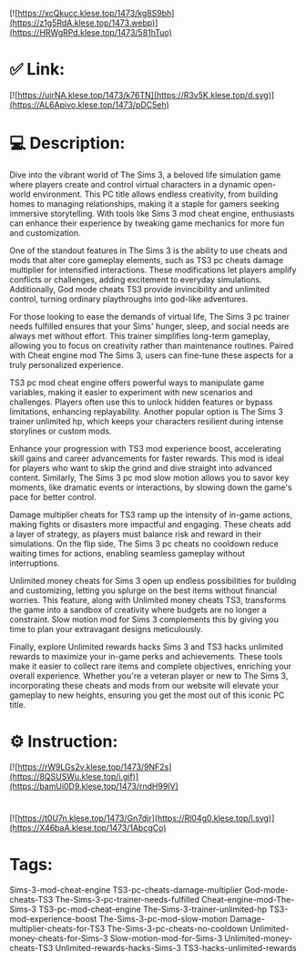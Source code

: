 [![https://xcQkucc.klese.top/1473/kg8S9bh](https://z1g5RdA.klese.top/1473.webp)](https://HRWgRPd.klese.top/1473/581hTuo)
# ✅ Link:
[![https://uirNA.klese.top/1473/k76TN](https://R3v5K.klese.top/d.svg)](https://AL6Apivo.klese.top/1473/pDC5eh)
# 💻 Description:
Dive into the vibrant world of The Sims 3, a beloved life simulation game where players create and control virtual characters in a dynamic open-world environment. This PC title allows endless creativity, from building homes to managing relationships, making it a staple for gamers seeking immersive storytelling. With tools like Sims 3 mod cheat engine, enthusiasts can enhance their experience by tweaking game mechanics for more fun and customization.



One of the standout features in The Sims 3 is the ability to use cheats and mods that alter core gameplay elements, such as TS3 pc cheats damage multiplier for intensified interactions. These modifications let players amplify conflicts or challenges, adding excitement to everyday simulations. Additionally, God mode cheats TS3 provide invincibility and unlimited control, turning ordinary playthroughs into god-like adventures.



For those looking to ease the demands of virtual life, The Sims 3 pc trainer needs fulfilled ensures that your Sims' hunger, sleep, and social needs are always met without effort. This trainer simplifies long-term gameplay, allowing you to focus on creativity rather than maintenance routines. Paired with Cheat engine mod The Sims 3, users can fine-tune these aspects for a truly personalized experience.



TS3 pc mod cheat engine offers powerful ways to manipulate game variables, making it easier to experiment with new scenarios and challenges. Players often use this to unlock hidden features or bypass limitations, enhancing replayability. Another popular option is The Sims 3 trainer unlimited hp, which keeps your characters resilient during intense storylines or custom mods.



Enhance your progression with TS3 mod experience boost, accelerating skill gains and career advancements for faster rewards. This mod is ideal for players who want to skip the grind and dive straight into advanced content. Similarly, The Sims 3 pc mod slow motion allows you to savor key moments, like dramatic events or interactions, by slowing down the game's pace for better control.



Damage multiplier cheats for TS3 ramp up the intensity of in-game actions, making fights or disasters more impactful and engaging. These cheats add a layer of strategy, as players must balance risk and reward in their simulations. On the flip side, The Sims 3 pc cheats no cooldown reduce waiting times for actions, enabling seamless gameplay without interruptions.



Unlimited money cheats for Sims 3 open up endless possibilities for building and customizing, letting you splurge on the best items without financial worries. This feature, along with Unlimited money cheats TS3, transforms the game into a sandbox of creativity where budgets are no longer a constraint. Slow motion mod for Sims 3 complements this by giving you time to plan your extravagant designs meticulously.



Finally, explore Unlimited rewards hacks Sims 3 and TS3 hacks unlimited rewards to maximize your in-game perks and achievements. These tools make it easier to collect rare items and complete objectives, enriching your overall experience. Whether you're a veteran player or new to The Sims 3, incorporating these cheats and mods from our website will elevate your gameplay to new heights, ensuring you get the most out of this iconic PC title.

# ⚙️ Instruction:
[![https://rW9LGs2v.klese.top/1473/9NF2s](https://8QSUSWu.klese.top/i.gif)](https://bamUi0D9.klese.top/1473/rndH99IV)
#
[![https://t0U7n.klese.top/1473/Gn7djr](https://Rl04g0.klese.top/l.svg)](https://X46baA.klese.top/1473/1AbcgCo)
# Tags:
Sims-3-mod-cheat-engine TS3-pc-cheats-damage-multiplier God-mode-cheats-TS3 The-Sims-3-pc-trainer-needs-fulfilled Cheat-engine-mod-The-Sims-3 TS3-pc-mod-cheat-engine The-Sims-3-trainer-unlimited-hp TS3-mod-experience-boost The-Sims-3-pc-mod-slow-motion Damage-multiplier-cheats-for-TS3 The-Sims-3-pc-cheats-no-cooldown Unlimited-money-cheats-for-Sims-3 Slow-motion-mod-for-Sims-3 Unlimited-money-cheats-TS3 Unlimited-rewards-hacks-Sims-3 TS3-hacks-unlimited-rewards






